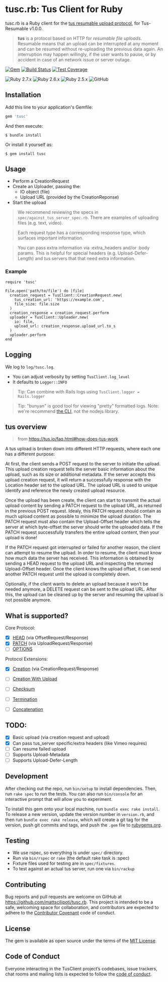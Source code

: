 # tusc.rb: Tus Client for Ruby

tusc.rb is a Ruby client for the [tus resumable upload protocol](http://tus.io), for Tus-Resumable v1.0.0.

> **tus** is a protocol based on HTTP for *resumable file uploads*. Resumable
> means that an upload can be interrupted at any moment and can be resumed without
> re-uploading the previous data again. An interruption may happen willingly, if
> the user wants to pause, or by accident in case of an network issue or server
> outage.

[![Gem](https://img.shields.io/gem/v/tusc)](https://github.com/mattscilipoti.tusc.rb)
[![Build Status](https://travis-ci.com/mattscilipoti/tusc.rb.svg?branch=master&logo=travis)](https://travis-ci.com/mattscilipoti/tusc.rb)
[![Test Coverage](https://coveralls.io/repos/mattscilipoti/tusc.rb/badge.svg?branch=master)](https://coveralls.io/r/mattscilipoti/tusc.rb)

![Ruby 2.7.x](https://img.shields.io/badge/ruby-2.7-blue)
![Ruby 2.6.x](https://img.shields.io/badge/ruby-2.6-blue)
![Ruby 2.5.x](https://img.shields.io/badge/ruby-2.5-blue)
![GitHub](https://img.shields.io/github/license/mattscilipoti/tusc.rb)

## Installation

Add this line to your application's Gemfile:

```ruby
gem 'tusc'
```

And then execute:

    $ bundle install

Or install it yourself as:

    $ gem install tusc

## Usage

- Perform a CreationRequest
- Create an Uploader, passing the:
  - IO object (file)
  - Upload URL (provided by the CreationReponse)
- Start the upload

> We recommend reviewing the specs in `spec/against_tus_server_spec.rb`. There are examples of uploading files (e.g. text, video).

> Each request type has a corresponding response type, which surfaces important information.

> You can pass extra information via :extra_headers and/or :body params. This is helpful for special headers (e.g. Upload-Defer-Length) and tus servers that that need extra information.

### Example

```
require 'tusc'

File.open('path/to/file') do |file|
  creation_request = TusClient::CreationRequest.new(
    tus_creation_url: 'https://example.com',
    file_size: file.size
  )
  creation_response = creation_request.perform
  uploader = TusClient::Uploader.new(
    io: file,
    upload_url: creation_response.upload_url.to_s
  )
  uploader.perform
end
```

## Logging

We log to `log/tusc.log`.

- You can adjust verbosity by setting `TusClient.log_level`
- It defaults to `Logger::INFO`

> Tip: Can combine with Rails logs using `TusClient.logger = Rails.logger`

> Tip: "bunyan" is good tool for viewing "pretty" formatted logs. Note: we're recommend [the CLI](https://github.com/trentm/node-bunyan#installation), not the nodejs library.

## tus overview

> from https://tus.io/faq.html#how-does-tus-work

A tus upload is broken down into different HTTP requests, where each one has a different purpose:

At first, the client sends a POST request to the server to initiate the upload. This upload creation request tells the server basic information about the upload, such as its size or additional metadata. If the server accepts this upload creation request, it will return a successfully response with the Location header set to the upload URL. The upload URL is used to unique identify and reference the newly created upload resource.

Once the upload has been create, the client can start to transmit the actual upload content by sending a PATCH request to the upload URL, as returned in the previous POST request. Idealy, this PATCH request should contain as much upload content as possible to minimize the upload duration. The PATCH request must also contain the Upload-Offset header which tells the server at which byte-offset the server should write the uploaded data. If the PATCH request successfully transfers the entire upload content, then your upload is done!

If the PATCH request got interrupted or failed for another reason, the client can attempt to resume the upload. In order to resume, the client must know how much data the server has received. This information is obtained by sending a HEAD request to the upload URL and inspecting the returned Upload-Offset header. Once the client knows the upload offset, it can send another PATCH request until the upload is completely down.

Optionally, if the client wants to delete an upload because it won’t be needed anymore, a DELETE request can be sent to the upload URL. After this, the upload can be cleaned up by the server and resuming the upload is not possible anymore.

## What is supported?

Core Protocol:

- [X] [HEAD](https://tus.io/protocols/resumable-upload.html#head) (via OffsetRequest/Response)
- [X] [PATCH](https://tus.io/protocols/resumable-upload.html#patch) (via UploadRequest/Response)
- [ ] [OPTIONS](https://tus.io/protocols/resumable-upload.html#options)

Protocol Extensions:

- [X] [Creation](https://tus.io/protocols/resumable-upload.html#creation) (via CreationRequest/Response)
- [ ] [Creation With Upload](https://tus.io/protocols/resumable-upload.html#creation-with-upload)
- [ ] [Checksum](https://tus.io/protocols/resumable-upload.html#checksum)
- [ ] [Termination](https://tus.io/protocols/resumable-upload.html#termination)
- [ ] [Concatenation](https://tus.io/protocols/resumable-upload.html#concatenation)


## TODO:
- [X] Basic upload (via creation request and upload)
- [X] Can pass tus_server specific/extra headers (like Vimeo requires)
- [ ] Can resume failed upload
- [ ] Supports Upload-Metadata
- [ ] Supports Upload-Defer-Length

## Development

After checking out the repo, run `bin/setup` to install dependencies. Then, run `rake spec` to run the tests. You can also run `bin/console` for an interactive prompt that will allow you to experiment.

To install this gem onto your local machine, run `bundle exec rake install`. To release a new version, update the version number in `version.rb`, and then run `bundle exec rake release`, which will create a git tag for the version, push git commits and tags, and push the `.gem` file to [rubygems.org](https://rubygems.org).

## Testing

- We use rspec, so everything is under `spec/` directory.
- Run via `bin/rspec` or `rake` (the default rake task is :spec)
- Fixture files used for testing are in `spec/fixtures`.
- To test against an actual tus server, run one via `bin/rackup`

## Contributing

Bug reports and pull requests are welcome on GitHub at https://github.com/mattscilipoti/tusc.rb. This project is intended to be a safe, welcoming space for collaboration, and contributors are expected to adhere to the [Contributor Covenant](http://contributor-covenant.org) code of conduct.

## License

The gem is available as open source under the terms of the [MIT License](https://opensource.org/licenses/MIT).

## Code of Conduct

Everyone interacting in the TusClient project’s codebases, issue trackers, chat rooms and mailing lists is expected to follow the [code of conduct](https://github.com/mattscilipoti/tusc.rb/blob/master/CODE_OF_CONDUCT.md).
